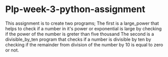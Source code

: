 # Plp-week-3-python-assignment
This assignment is to create two programs;
The first is a large_power that helps to check if a number in it's power or exponential is large by checking if the power of the number is greter than five thousand
The second is a divisible_by_ten program that checks if a number is divisible by ten by checking if the remainder from division of the number by 10 is equal to zero or not.
